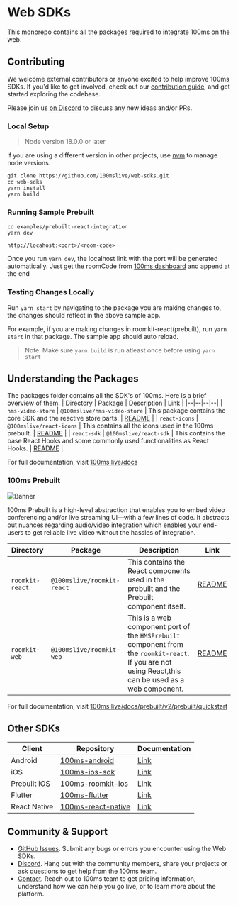 # Web SDKs

This monorepo contains all the packages required to integrate 100ms on the web.

## Contributing
We welcome external contributors or anyone excited to help improve 100ms SDKs. If you'd like to get involved, check out our [contribution guide](./DEVELOPER.MD), and get started exploring the codebase.

Please join us [on Discord](https://discord.com/invite/kGdmszyzq2) to discuss any new ideas and/or PRs.

### Local Setup

> Node version 18.0.0 or later

if you are using a different version in other projects, use [nvm](https://github.com/nvm-sh/nvm?tab=readme-ov-file#installing-and-updating) to manage node versions.


```
git clone https://github.com/100mslive/web-sdks.git
cd web-sdks
yarn install
yarn build
```

### Running Sample Prebuilt

```
cd examples/prebuilt-react-integration
yarn dev
```

`http://locahost:<port>/<room-code>`

Once you run `yarn dev`, the localhost link with the port will be generated automatically. Just get the roomCode from [100ms dashboard](https://dashboard.100ms.live) and append at the end


### Testing Changes Locally
Run `yarn start` by navigating to the package you are making changes to, the changes should reflect in the above sample app.

For example, if you are making changes in roomkit-react(prebuilt), run `yarn start` in that package. The sample app should auto reload.

> Note: Make sure `yarn build` is run atleast once before using `yarn start`

## Understanding the Packages
The packages folder contains all the SDK's of 100ms. Here is a brief overview of them.
| Directory | Package | Description | Link |
|--|--|--|--|
| `hms-video-store`  | `@100mslive/hms-video-store` | This package contains the core SDK and the reactive store parts.  | [README](https://github.com/100mslive/web-sdks/blob/main/packages/hms-video-store/README.md) |
| `react-icons`  | `@100mslive/react-icons` | This contains all the icons used in the 100ms prebuilt.  | [README](https://github.com/100mslive/web-sdks/blob/main/packages/react-icons/README.md) |
| `react-sdk` | `@100mslive/react-sdk` | This contains the base React Hooks and some commonly used functionalities as React Hooks. | [README](https://github.com/100mslive/web-sdks/blob/main/packages/react-sdk/README.md) |

For full documentation, visit [100ms.live/docs](https://www.100ms.live/docs)

### 100ms Prebuilt
![Banner](https://github.com/adityathakurxd/web-sdks/assets/53579386/cd9a4d3f-0ebf-4f20-ae9a-1ae4ad0308c5)

100ms Prebuilt is a high-level abstraction that enables you to embed video conferencing and/or live streaming UI—with a few lines of code. It abstracts out nuances regarding audio/video integration which enables your end-users to get reliable live video without the hassles of integration.

| Directory | Package | Description | Link |
|--|--|--|--|
| `roomkit-react`  | `@100mslive/roomkit-react`| This contains the React components used in the prebuilt and the Prebuilt component itself.  | [README](https://github.com/100mslive/web-sdks/blob/main/packages/roomkit-react/README.md) |
| `roomkit-web` | `@100mslive/roomkit-web` | This is a web component port of the `HMSPrebuilt` component from the `roomkit-react`. If you are not using React,this can be used as a web component. | [README](https://github.com/100mslive/web-sdks/blob/main/packages/roomkit-web/README.md)|

For full documentation, visit [100ms.live/docs/prebuilt/v2/prebuilt/quickstart](https://www.100ms.live/docs/prebuilt/v2/prebuilt/quickstart)


## Other SDKs
| Client | Repository | Documentation |
|--|--|--|
| Android | [100ms-android](https://github.com/100mslive/100ms-android/tree/release-v2/room-kit) | [Link](https://www.100ms.live/docs/android/v2/quickstart/quickstart)
| iOS | [100ms-ios-sdk](https://github.com/100mslive/100ms-ios-sdk) | [Link](https://www.100ms.live/docs/ios/v2/quickstart/quickstart)
| Prebuilt iOS | [100ms-roomkit-ios](https://github.com/100mslive/100ms-roomkit-ios) | [Link](https://www.100ms.live/docs/ios/v2/quickstart/prebuilt)
| Flutter | [100ms-flutter](https://github.com/100mslive/100ms-flutter/tree/main/packages/hms_room_kit)| [Link](https://www.100ms.live/docs/flutter/v2/quickstart/quickstart)
| React Native | [100ms-react-native](https://github.com/100mslive/100ms-react-native/tree/main/packages/react-native-room-kit)| [Link](https://www.100ms.live/docs/react-native/v2/quickstart/quickstart)

## Community & Support

-   [GitHub Issues](https://github.com/100mslive/web-sdks/issues). Submit any bugs or errors you encounter using the Web SDKs.
-   [Discord](https://discord.supabase.com/). Hang out with the community members, share your projects or ask questions to get help from the 100ms team.
-   [Contact](https://www.100ms.live/contact). Reach out to 100ms team to get pricing information, understand how we can help you go live, or to learn more about the platform.
